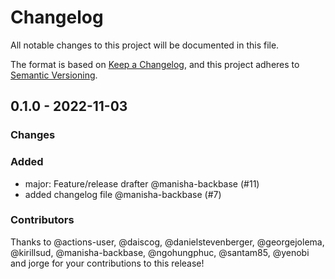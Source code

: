 # Changelog

All notable changes to this project will be documented in this file.

The format is based on [Keep a Changelog](https://keepachangelog.com/en/1.0.0/),
and this project adheres to [Semantic Versioning](https://semver.org/spec/v2.0.0.html).

## 0.1.0 - 2022-11-03

### Changes

### Added

- major: Feature/release drafter @manisha-backbase (#11)
- added changelog file @manisha-backbase (#7)

### Contributors

Thanks to @actions-user, @daiscog, @danielstevenberger, @georgejolema, @kirillsud, @manisha-backbase, @ngohungphuc, @santam85, @yenobi and jorge for your contributions to this release!
